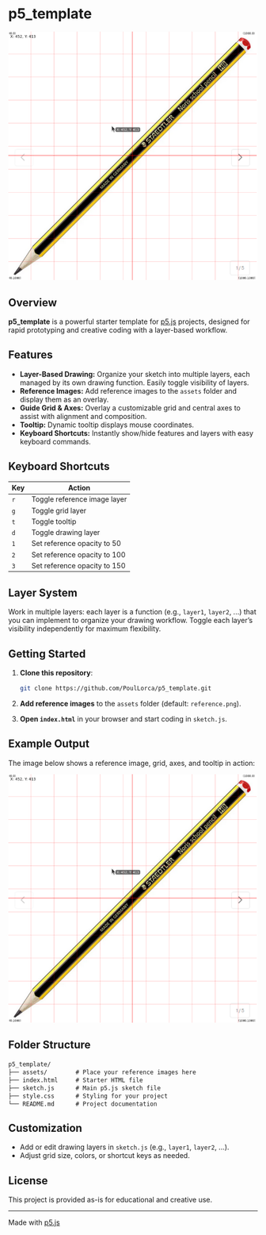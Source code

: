 # p5_template

![Example Output](image1.png)

## Overview

**p5_template** is a powerful starter template for [p5.js](https://p5js.org/) projects, designed for rapid prototyping and creative coding with a layer-based workflow.

## Features

- **Layer-Based Drawing:** Organize your sketch into multiple layers, each managed by its own drawing function. Easily toggle visibility of layers.
- **Reference Images:** Add reference images to the `assets` folder and display them as an overlay.
- **Guide Grid & Axes:** Overlay a customizable grid and central axes to assist with alignment and composition.
- **Tooltip:** Dynamic tooltip displays mouse coordinates.
- **Keyboard Shortcuts:** Instantly show/hide features and layers with easy keyboard commands.

## Keyboard Shortcuts

| Key  | Action                          |
|------|---------------------------------|
| `r`  | Toggle reference image layer    |
| `g`  | Toggle grid layer               |
| `t`  | Toggle tooltip                  |
| `d`  | Toggle drawing layer            |
| `1`  | Set reference opacity to 50     |
| `2`  | Set reference opacity to 100    |
| `3`  | Set reference opacity to 150    |

## Layer System

Work in multiple layers: each layer is a function (e.g., `layer1`, `layer2`, ...) that you can implement to organize your drawing workflow. Toggle each layer’s visibility independently for maximum flexibility.

## Getting Started

1. **Clone this repository**:
   ```bash
   git clone https://github.com/PoulLorca/p5_template.git
   ```

2. **Add reference images** to the `assets` folder (default: `reference.png`).

3. **Open `index.html`** in your browser and start coding in `sketch.js`.

## Example Output

The image below shows a reference image, grid, axes, and tooltip in action:

![Example Output](image1.png)

## Folder Structure

```
p5_template/
├── assets/        # Place your reference images here
├── index.html     # Starter HTML file
├── sketch.js      # Main p5.js sketch file
├── style.css      # Styling for your project
└── README.md      # Project documentation
```

## Customization

- Add or edit drawing layers in `sketch.js` (e.g., `layer1`, `layer2`, ...).
- Adjust grid size, colors, or shortcut keys as needed.

## License

This project is provided as-is for educational and creative use.

---
Made with [p5.js](https://p5js.org/)
